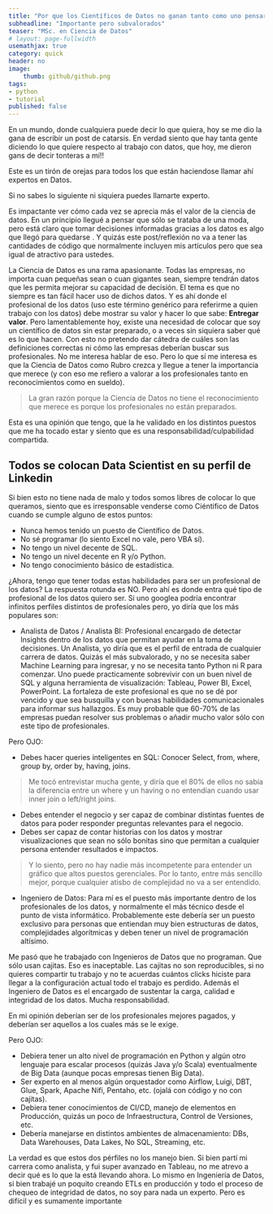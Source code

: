 ```yaml
---
title: "Por que los Científicos de Datos no ganan tanto como uno pensaría"
subheadline: "Importante pero subvalorados"
teaser: "MSc. en Ciencia de Datos"
# layout: page-fullwidth
usemathjax: true
category: quick
header: no
image:
    thumb: github/github.png
tags:
- python
- tutorial
published: false
---
```


En un mundo, donde cualquiera puede decir lo que quiera, hoy se me dio la gana de escribir un post de catarsis. En verdad siento que hay tanta gente diciendo lo que quiere respecto al trabajo con datos, que hoy, me dieron gans de decir tonteras a mí!!


Este es un tirón de orejas para todos los que están haciendose llamar ahí expertos en Datos.

Si no sabes lo siguiente ni siquiera puedes llamarte experto.


Es impactante ver cómo cada vez se aprecia más el valor de la ciencia de datos. En un principio llegué a pensar que sólo se trataba de una moda, pero está claro que tomar decisiones informadas gracias a los datos es algo que llegó para quedarse  <!--more-->. Y quizás este post/reflexión no va a tener las cantidades de código que normalmente incluyen mis artículos pero que sea igual de atractivo para ustedes.

La Ciencia de Datos es una rama apasionante. Todas las empresas, no importa cuan pequeñas sean o cuan gigantes sean, siempre tendrán datos que les permita mejorar su capacidad de decisión. El tema es que no siempre es tan fácil hacer uso de dichos datos. Y es ahí donde el profesional de los datos (uso este término genérico para referirme a quien trabajo con los datos) debe mostrar su valor y hacer lo que sabe: **Entregar valor**. Pero lamentablemente hoy, existe una necesidad de colocar que soy un científico de datos sin estar preparado, o a veces sin siquiera saber qué es lo que hacen. Con esto no pretendo dar cátedra de cuáles son las definiciones correctas ni cómo las empresas deberían buscar sus profesionales. No me interesa hablar de eso. Pero lo que sí me interesa es que la Ciencia de Datos como Rubro crezca y llegue a tener la importancia que merece (y con eso me refiero a valorar a los profesionales tanto en reconocimientos como en sueldo).

> La gran razón porque la Ciencia de Datos no tiene el reconocimiento que merece es porque los profesionales no están preparados.

Esta es una opinión que tengo, que la he validado en los distintos puestos que me ha tocado estar y siento que es una responsabilidad/culpabilidad compartida.

## Todos se colocan Data Scientist en su perfil de Linkedin

Si bien esto no tiene nada de malo y todos somos libres de colocar lo que queramos, siento que es irresponsable venderse como Ciéntifico de Datos cuando se cumple alguno de estos puntos:

* Nunca hemos tenido un puesto de Científico de Datos.
* No sé programar (lo siento Excel no vale, pero VBA sí).
* No tengo un nivel decente de SQL.
* No tengo un nivel decente en R y/o Python.
* No tengo conocimiento básico de estadística.

¿Ahora, tengo que tener todas estas habilidades para ser un profesional de los datos? La respuesta rotunda es NO. Pero ahí es donde entra qué tipo de profesional de los datos quiero ser. Si uno googlea podría encontrar infinitos perfiles distintos de profesionales pero, yo diría que los más populares son:

* Analista de Datos / Analista BI: Profesional encargado de detectar Insights dentro de los datos que permitan ayudar en la toma de decisiones. Un Analista, yo diría que es el perfil de entrada de cualquier carrera de datos. Quizás el más subvalorado, y no se necesita saber Machine Learning para ingresar, y no se necesita tanto Python ni R para comenzar. Uno puede practicamente sobrevivir con un buen nivel de SQL y alguna herramienta de visualización: Tableau, Power BI, Excel, PowerPoint. La fortaleza de este profesional es que no se dé por vencido y que sea busquilla y con buenas habilidades comunicacionales para informar sus hallazgos. Es muy probable que 60-70% de las empresas puedan resolver sus problemas o añadir mucho valor sólo con este tipo de profesionales.

Pero OJO: 
* Debes hacer queries inteligentes en SQL: Conocer Select, from, where, group by, order by, having, joins.

> Me tocó entrevistar mucha gente, y diría que el 80% de ellos no sabía la diferencia entre un where y un having o no entendían cuando usar inner join o left/right joins.

* Debes entender el negocio y ser capaz de combinar distintas fuentes de datos para poder responder preguntas relevantes para el negocio.
* Debes ser capaz de contar historias con los datos y mostrar visualizaciones que sean no sólo bonitas sino que permitan a cualquier persona entender resultados e impactos.

> Y lo siento, pero no hay nadie más incompetente para entender un gráfico que altos puestos gerenciales. Por lo tanto, entre más sencillo mejor, porque cualquier atisbo de complejidad no va a ser entendido.

* Ingeniero de Datos: Para mí es el puesto más importante dentro de los profesionales de los datos, y normalmente el más técnico desde el punto de vista informático. Probablemente este debería ser un puesto exclusivo para personas que entiendan muy bien estructuras de datos, complejidades algorítmicas y deben tener un nivel de programación altísimo. 

Me pasó que he trabajado con Ingenieros de Datos que no programan. Que sólo usan cajitas. Eso es inaceptable. Las cajitas no son reproducibles, si no quieres compartir tu trabajo y no te acuerdas cuántos clicks hiciste para llegar a la configuración actual todo el trabajo es perdido. Además el Ingeniero de Datos es el encargado de sustentar la carga, calidad e integridad de los datos. Mucha responsabilidad. 

En mi opinión deberían ser de los profesionales mejores pagados, y deberían ser aquellos a los cuales más se le exige.

Pero OJO: 
* Debiera tener un alto nivel de programación en Python y algún otro lenguaje para escalar procesos (quizás Java y/o Scala) eventualmente de Big Data (aunque pocas empresas tienen Big Data).
* Ser experto en al menos algún orquestador como Airflow, Luigi, DBT, Glue, Spark, Apache Nifi, Pentaho, etc. (ojalá con código y no con cajitas).
* Debiera tener conocimientos de CI/CD, manejo de elementos en Producción, quizás un poco de Infraestructura, Control de Versiones, etc.
* Debería manejarse en distintos ambientes de almacenamiento: DBs, Data Warehouses, Data Lakes, No SQL, Streaming, etc.

La verdad es que estos dos pérfiles no los manejo bien. Si bien partí mi carrera como analista, y fui super avanzado en Tableau, no me atrevo a decir qué es lo que la está llevando ahora. Lo mismo en Ingeniería de Datos, si bien trabajé un poquito creando ETLs en producción y todo el proceso de chequeo de integridad de datos, no soy para nada un experto. Pero es difícil y es sumamente importante 





